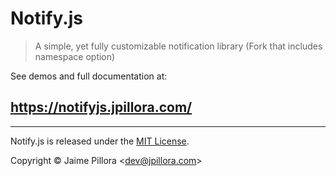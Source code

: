 Notify.js
=====

> A simple, yet fully customizable notification library (Fork that includes namespace option)

See demos and full documentation at:

## https://notifyjs.jpillora.com/

----

Notify.js is released under the [MIT License](https://opensource.org/licenses/MIT).

Copyright © Jaime Pillora &lt;dev@jpillora.com&gt;
